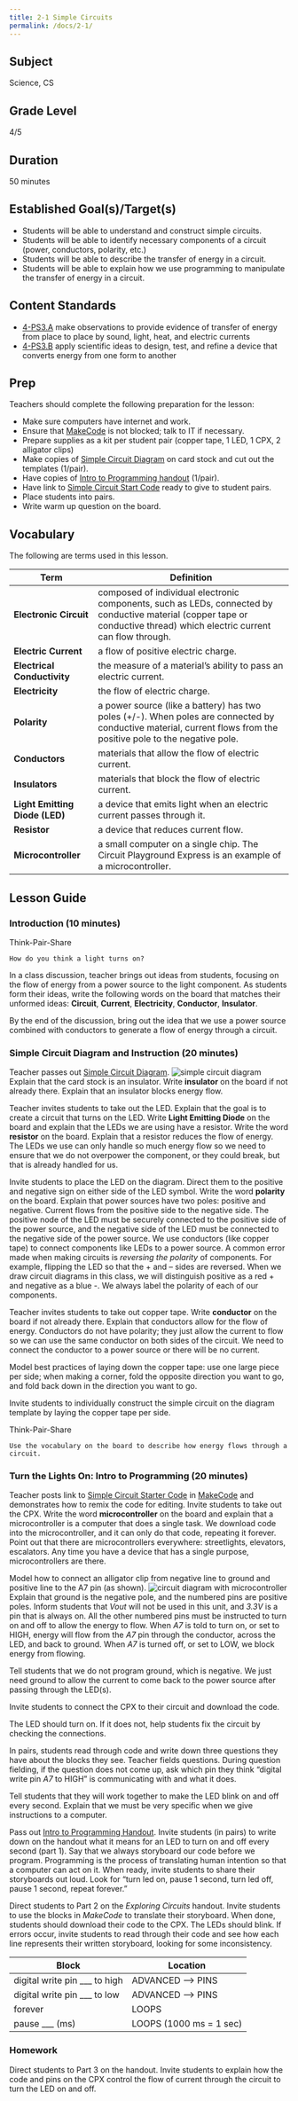 ```yaml
---
title: 2-1 Simple Circuits
permalink: /docs/2-1/
---
```

## Subject
Science, CS

## Grade Level
4/5    

## Duration
50 minutes

## Established Goal(s)/Target(s)
-	Students will be able to understand and construct simple circuits.
-	Students will be able to identify necessary components of a circuit (power, conductors, polarity, etc.)
-	Students will be able to describe the transfer of energy in a circuit.
-	Students will be able to explain how we use programming to manipulate the transfer of energy in a circuit.

## Content Standards
- <u>4-PS3.A</u> make observations to provide evidence of transfer of energy from place to place by sound, light, heat, and electric currents
- <u>4-PS3.B</u> apply scientific ideas to design, test, and refine a device that converts energy from one form to another

## Prep
Teachers should complete the following preparation for the lesson:

- Make sure computers have internet and work.
- Ensure that [MakeCode](https://makecode.adafruit.com/) is not blocked; talk to IT if necessary.
- Prepare supplies as a kit per student pair (copper tape, 1 LED, 1 CPX, 2 alligator clips)
- Make copies of [Simple Circuit Diagram](../resources/2-1_circuit-diagram-handout.pdf) on card stock and cut out
  the templates (1/pair).
- Have copies of [Intro to Programming handout](../resources/2-1_intro-to-programming.pdf) (1/pair).
- Have link to [Simple Circuit Start Code](https://makecode.com/_KT4idefaATm9) ready to give to student pairs.
- Place students into pairs.
- Write warm up question on the board.

## Vocabulary
The following are terms used in this lesson.

Term | Definition
-- | --
**Electronic Circuit**  |  composed of individual electronic components, such as LEDs, connected by conductive material (copper tape or conductive thread) which electric current can flow through.
**Electric Current**  |  a flow of positive electric charge.
**Electrical Conductivity**  |  the measure of a material’s ability to pass an electric current.
**Electricity**  |  the flow of electric charge.
**Polarity**  |  a power source (like a battery) has two poles (+/-). When poles are connected by conductive material, current flows from the positive pole to the negative pole.
**Conductors**  |  materials that allow the flow of electric current.
**Insulators**  |  materials that block the flow of electric current.
**Light Emitting Diode (LED)**  |  a device that emits light when an electric current passes through it.
**Resistor**  |  a device that reduces current flow.
**Microcontroller**  |  a small computer on a single chip. The Circuit Playground Express is an example of a microcontroller.

## Lesson Guide

### Introduction (10 minutes)
Think-Pair-Share
```
How do you think a light turns on?
```
In a class discussion, teacher brings out ideas from students, focusing on the flow of energy from a power source to the light component. As students form their ideas, write the following words on the board that matches their unformed ideas: **Circuit**, **Current**, **Electricity**, **Conductor**, **Insulator**.

By the end of the discussion, bring out the idea that we use a power source combined with conductors to generate a flow of energy through a circuit.

### Simple Circuit Diagram and Instruction (20 minutes)
Teacher passes out [Simple Circuit Diagram](../resources/2-1_circuit-diagram-handout.pdf).
![simple circuit diagram](../resources/images/2-1_circuit-diagram-handout.png)
Explain that the card stock is an insulator. Write **insulator** on the board if not already there. Explain that an insulator blocks energy flow.

Teacher invites students to take out the LED. Explain that the goal is to create a circuit that turns on the LED. Write **Light Emitting Diode** on the board and explain that the LEDs we are using have a resistor. Write the word **resistor** on the board. Explain that a resistor reduces the flow of energy. The LEDs we use can only handle so much energy flow so we need to ensure that we do not overpower the component, or they could break, but that is already handled for us.

Invite students to place the LED on the diagram. Direct them to the positive and negative sign on either side of the LED symbol. Write the word **polarity** on the board. Explain that power sources have two poles: positive and negative. Current flows from the positive side to the negative side. The positive node of the LED must be securely connected to the positive side of the power source, and the negative side of the LED must be connected to the negative side of the power source. We use conductors (like copper tape) to connect components like LEDs to a power source. A common error made when making circuits is *reversing the polarity* of components. For example, flipping the LED so that the + and – sides are reversed. When we draw circuit diagrams in this class, we will distinguish positive as a red + and negative as a blue -. We always label the polarity of each of our components.

Teacher invites students to take out copper tape. Write **conductor** on the board if not already there. Explain that conductors allow for the flow of energy. Conductors do not have polarity; they just allow the current to flow so we can use the same conductor on both sides of the circuit. We need to connect the conductor to a power source or there will be no current.

Model best practices of laying down the copper tape: use one large piece per side; when making a corner, fold the opposite direction you want to go, and fold back down in the direction you want to go.

Invite students to individually construct the simple circuit on the diagram template by laying the copper tape per side.

Think-Pair-Share
```
Use the vocabulary on the board to describe how energy flows through a circuit.
```

### Turn the Lights On: Intro to Programming (20 minutes)
Teacher posts link to [Simple Circuit Starter Code](https://makecode.com/_KT4idefaATm9) in [MakeCode](https://makecode.adafruit.com/) and demonstrates how to remix the code for editing. Invite students to take out the CPX. Write the word **microcontroller** on the board and explain that a microcontroller is a computer that does a single task. We download code into the microcontroller, and it can only do that code, repeating it forever. Point out that there are microcontrollers everywhere: streetlights, elevators, escalators. Any time you have a device that has a single purpose, microcontrollers are there.

Model how to connect an alligator clip from negative line to ground and positive line to the A7 pin (as shown).
![circuit diagram with microcontroller](../resources/images/2-1_cpx-diagram.png)
Explain that ground is the negative pole, and the numbered pins are positive poles. Inform students that *Vout* will not be used in this unit, and *3.3V* is a pin that is always on. All the other numbered pins must be instructed to turn on and off to allow the energy to flow. When *A7* is told to turn on, or set to HIGH, energy will flow from the *A7* pin through the conductor, across the LED, and back to ground. When *A7* is turned off, or set to LOW, we block energy from flowing.

Tell students that we do not program ground, which is negative. We just need ground to allow the current to come back to the power source after passing through the LED(s).

Invite students to connect the CPX to their circuit and download the code.

The LED should turn on. If it does not, help students fix the circuit by checking the connections.

In pairs, students read through code and write down three questions they have about the blocks they see. Teacher fields questions. During question fielding, if the question does not come up, ask which pin they think “digital write pin *A7* to HIGH” is communicating with and what it does.

Tell students that they will work together to make the LED blink on and off every second. Explain that we must be very specific when we give instructions to a computer.

Pass out [Intro to Programming Handout](../resources/2-1_intro-to-programming.pdf). Invite students (in pairs) to write down on the handout what it means for an LED to turn on and off every second (part 1). Say that we always storyboard our code before we program. Programming is the process of translating human intention so that a computer can act on it. When ready, invite students to share their storyboards out loud. Look for “turn led on, pause 1 second, turn led off, pause 1 second, repeat forever.”

Direct students to Part 2 on the *Exploring Circuits* handout. Invite students to use the blocks in *MakeCode* to translate their storyboard. When done, students should download their code to the CPX. The LEDs should blink. If errors occur, invite students to read through their code and see how each line represents their written storyboard, looking for some inconsistency.

| Block | Location |
| ----  | -------- |
| digital write pin ___ to high | ADVANCED --> PINS |
| digital write pin ___ to low  | ADVANCED --> PINS  |
| forever | LOOPS  |
| pause ___ (ms) | LOOPS (1000 ms = 1 sec) |

### Homework
Direct students to Part 3 on the handout. Invite students to explain how the code and pins on the CPX control the flow of current through the circuit to turn the LED on and off.
